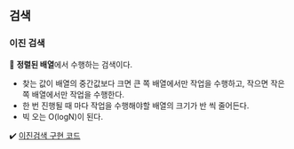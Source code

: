 ## 검색
### 이진 검색
📌 **정렬된 배열**에서 수행하는 검색이다.
- 찾는 값이 배열의 중간값보다 크면 큰 쪽 배열에서만 작업을 수행하고, 작으면 작은 쪽 배열에서만 작업을 수행한다.
- 한 번 진행될 때 마다 작업을 수행해야할 배열의 크기가 반 씩 줄어든다.
- 빅 오는 O(logN)이 된다.

✔️ [이진검색 구현 코드](https://github.com/SeokHyeMin/TIL/blob/main/자료구조와%20알고리즘/Code/BinarySearch.java)
